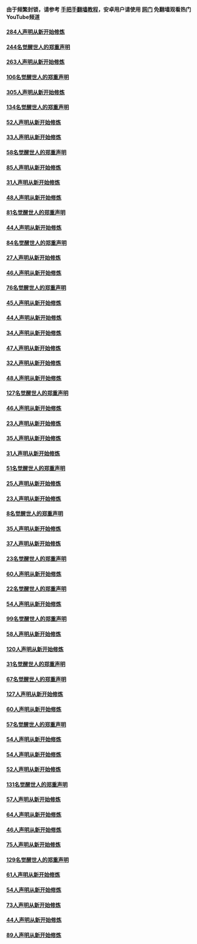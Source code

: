 #### 由于频繁封锁，请参考 [手把手翻墙教程](https://github.com/gfw-breaker/guides/wiki/)，安卓用户请使用 [网门](https://github.com/gfw-breaker/nogfw/blob/master/dl.md?t=04030300) 免翻墙观看热门YouTube频道 

#### [284人声明从新开始修炼](../pages/91/422707.md?t=04030300) 

#### [244名觉醒世人的郑重声明](../pages/91/422706.md?t=04030300) 

#### [263人声明从新开始修炼](../pages/91/422553.md?t=04030300) 

#### [106名觉醒世人的郑重声明](../pages/91/422552.md?t=04030300) 

#### [305人声明从新开始修炼](../pages/91/422153.md?t=04030300) 

#### [134名觉醒世人的郑重声明](../pages/91/422152.md?t=04030300) 

#### [52人声明从新开始修炼](../pages/91/421846.md?t=04030300) 

#### [33人声明从新开始修炼](../pages/91/421804.md?t=04030300) 

#### [58名觉醒世人的郑重声明](../pages/91/421845.md?t=04030300) 

#### [85人声明从新开始修炼](../pages/91/421769.md?t=04030300) 

#### [31人声明从新开始修炼](../pages/91/421763.md?t=04030300) 

#### [48人声明从新开始修炼](../pages/91/421605.md?t=04030300) 

#### [81名觉醒世人的郑重声明](../pages/91/421656.md?t=04030300) 

#### [44人声明从新开始修炼](../pages/91/421544.md?t=04030300) 

#### [84名觉醒世人的郑重声明](../pages/91/421543.md?t=04030300) 

#### [27人声明从新开始修炼](../pages/91/421465.md?t=04030300) 

#### [46人声明从新开始修炼](../pages/91/421454.md?t=04030300) 

#### [76名觉醒世人的郑重声明](../pages/91/421453.md?t=04030300) 

#### [45人声明从新开始修炼](../pages/91/421452.md?t=04030300) 

#### [44人声明从新开始修炼](../pages/91/421422.md?t=04030300) 

#### [34人声明从新开始修炼](../pages/91/421322.md?t=04030300) 

#### [47人声明从新开始修炼](../pages/91/421264.md?t=04030300) 

#### [32人声明从新开始修炼](../pages/91/421225.md?t=04030300) 

#### [48人声明从新开始修炼](../pages/91/421202.md?t=04030300) 

#### [127名觉醒世人的郑重声明](../pages/91/421224.md?t=04030300) 

#### [46人声明从新开始修炼](../pages/91/421203.md?t=04030300) 

#### [23人声明从新开始修炼](../pages/91/421138.md?t=04030300) 

#### [35人声明从新开始修炼](../pages/91/421122.md?t=04030300) 

#### [31人声明从新开始修炼](../pages/91/421081.md?t=04030300) 

#### [51名觉醒世人的郑重声明](../pages/91/421080.md?t=04030300) 

#### [25人声明从新开始修炼](../pages/91/421020.md?t=04030300) 

#### [23人声明从新开始修炼](../pages/91/420884.md?t=04030300) 

#### [8名觉醒世人的郑重声明](../pages/91/420883.md?t=04030300) 

#### [35人声明从新开始修炼](../pages/91/420809.md?t=04030300) 

#### [37人声明从新开始修炼](../pages/91/420766.md?t=04030300) 

#### [23名觉醒世人的郑重声明](../pages/91/420765.md?t=04030300) 

#### [60人声明从新开始修炼](../pages/91/420727.md?t=04030300) 

#### [22名觉醒世人的郑重声明](../pages/91/420726.md?t=04030300) 

#### [54人声明从新开始修炼](../pages/91/420529.md?t=04030300) 

#### [99名觉醒世人的郑重声明](../pages/91/420528.md?t=04030300) 

#### [58人声明从新开始修炼](../pages/91/420198.md?t=04030300) 

#### [120人声明从新开始修炼](../pages/91/420141.md?t=04030300) 

#### [31名觉醒世人的郑重声明](../pages/91/420197.md?t=04030300) 

#### [67名觉醒世人的郑重声明](../pages/91/420140.md?t=04030300) 

#### [127人声明从新开始修炼](../pages/91/420082.md?t=04030300) 

#### [60人声明从新开始修炼](../pages/91/420081.md?t=04030300) 

#### [57名觉醒世人的郑重声明](../pages/91/420080.md?t=04030300) 

#### [54人声明从新开始修炼](../pages/91/419533.md?t=04030300) 

#### [54人声明从新开始修炼](../pages/91/419532.md?t=04030300) 

#### [52人声明从新开始修炼](../pages/91/419531.md?t=04030300) 

#### [131名觉醒世人的郑重声明](../pages/91/419530.md?t=04030300) 

#### [57人声明从新开始修炼](../pages/91/419430.md?t=04030300) 

#### [64人声明从新开始修炼](../pages/91/419429.md?t=04030300) 

#### [46人声明从新开始修炼](../pages/91/419428.md?t=04030300) 

#### [75人声明从新开始修炼](../pages/91/419427.md?t=04030300) 

#### [129名觉醒世人的郑重声明](../pages/91/419426.md?t=04030300) 

#### [61人声明从新开始修炼](../pages/91/419198.md?t=04030300) 

#### [54人声明从新开始修炼](../pages/91/419197.md?t=04030300) 

#### [73人声明从新开始修炼](../pages/91/419196.md?t=04030300) 

#### [44人声明从新开始修炼](../pages/91/419075.md?t=04030300) 

#### [89人声明从新开始修炼](../pages/91/419074.md?t=04030300) 


